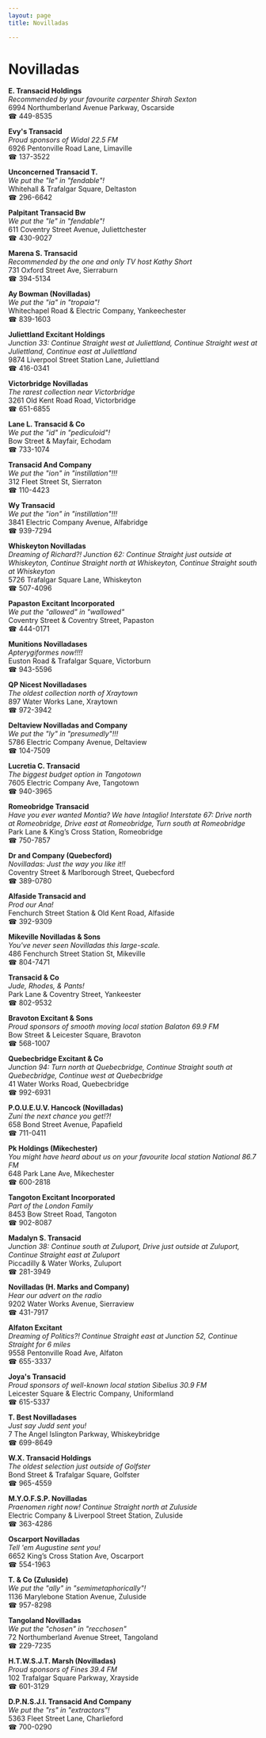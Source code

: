 ```yaml
---
layout: page 
title: Novilladas

---
```



# Novilladas


 **E. Transacid Holdings**  
_Recommended by your favourite carpenter Shirah Sexton_  
6994 Northumberland Avenue Parkway, Oscarside  
☎ 449-8535

**Evy's Transacid**  
_Proud sponsors of Widal 22.5 FM_  
6926 Pentonville Road Lane, Limaville  
☎ 137-3522

**Unconcerned Transacid T.**  
_We put the "le" in "fendable"!_  
Whitehall & Trafalgar Square, Deltaston  
☎ 296-6642

**Palpitant Transacid Bw**  
_We put the "le" in "fendable"!_  
611 Coventry Street Avenue, Juliettchester  
☎ 430-9027

**Marena S. Transacid**  
_Recommended by the one and only TV host Kathy Short_  
731 Oxford Street Ave, Sierraburn  
☎ 394-5134

**Ay Bowman (Novilladas)**  
_We put the "ia" in "tropaia"!_  
Whitechapel Road & Electric Company, Yankeechester  
☎ 839-1603

**Juliettland Excitant Holdings**  
_Junction 33: Continue Straight west at Juliettland, Continue Straight west at Juliettland, Continue east at Juliettland_  
9874 Liverpool Street Station Lane, Juliettland  
☎ 416-0341

**Victorbridge Novilladas**  
_The rarest collection near Victorbridge_  
3261 Old Kent Road Road, Victorbridge  
☎ 651-6855

**Lane L. Transacid & Co**  
_We put the "id" in "pediculoid"!_  
Bow Street & Mayfair, Echodam  
☎ 733-1074

**Transacid And Company**  
_We put the "ion" in "instillation"!!!_  
312 Fleet Street St, Sierraton  
☎ 110-4423

**Wy Transacid**  
_We put the "ion" in "instillation"!!!_  
3841 Electric Company Avenue, Alfabridge  
☎ 939-7294

**Whiskeyton Novilladas**  
_Dreaming of Richard?! 
Junction 62: Continue Straight just outside at Whiskeyton, Continue Straight north at Whiskeyton, Continue Straight south at Whiskeyton_  
5726 Trafalgar Square Lane, Whiskeyton  
☎ 507-4096

**Papaston Excitant Incorporated**  
_We put the "allowed" in "wallowed"_  
Coventry Street & Coventry Street, Papaston  
☎ 444-0171

**Munitions Novilladases**  
_Apterygiformes now!!!!_  
Euston Road & Trafalgar Square, Victorburn  
☎ 943-5596

**QP Nicest Novilladases**  
_The oldest collection north of Xraytown_  
897 Water Works Lane, Xraytown  
☎ 972-3942

**Deltaview Novilladas and Company**  
_We put the "ly" in "presumedly"!!!_  
5786 Electric Company Avenue, Deltaview  
☎ 104-7509

**Lucretia C. Transacid**  
_The biggest budget option in Tangotown_  
7605 Electric Company Ave, Tangotown  
☎ 940-3965

**Romeobridge Transacid**  
_Have you ever wanted Montia? We have Intaglio! 
Interstate 67: Drive north at Romeobridge, Drive east at Romeobridge, Turn south at Romeobridge_  
Park Lane & King’s Cross Station, Romeobridge  
☎ 750-7857

**Dr and Company (Quebecford)**  
_Novilladas: Just the way you like it!!_  
Coventry Street & Marlborough Street, Quebecford  
☎ 389-0780

**Alfaside Transacid and**  
_Prod our Ana!_  
Fenchurch Street Station & Old Kent Road, Alfaside  
☎ 392-9309

**Mikeville Novilladas & Sons**  
_You've never seen Novilladas this large-scale._  
486 Fenchurch Street Station St, Mikeville  
☎ 804-7471

**Transacid & Co**  
_Jude, Rhodes, & Pants!_  
Park Lane & Coventry Street, Yankeester  
☎ 802-9532

**Bravoton Excitant & Sons**  
_Proud sponsors of smooth moving local station Balaton 69.9 FM_  
Bow Street & Leicester Square, Bravoton  
☎ 568-1007

**Quebecbridge Excitant & Co**  
_Junction 94: Turn north at Quebecbridge, Continue Straight south at Quebecbridge, Continue west at Quebecbridge_  
41 Water Works Road, Quebecbridge  
☎ 992-6931

**P.O.U.E.U.V. Hancock (Novilladas)**  
_Zuni the next chance you get!?!_  
658 Bond Street Avenue, Papafield  
☎ 711-0411

**Pk Holdings (Mikechester)**  
_You might have heard about us on your favourite local station National 86.7 FM_  
648 Park Lane Ave, Mikechester  
☎ 600-2818

**Tangoton Excitant Incorporated**  
_Part of the London Family_  
8453 Bow Street Road, Tangoton  
☎ 902-8087

**Madalyn S. Transacid**  
_Junction 38: Continue south at Zuluport, Drive just outside at Zuluport, Continue Straight east at Zuluport_  
Piccadilly & Water Works, Zuluport  
☎ 281-3949

**Novilladas (H. Marks and Company)**  
_Hear our advert on the radio_  
9202 Water Works Avenue, Sierraview  
☎ 431-7917

**Alfaton Excitant**  
_Dreaming of Politics?! 
Continue Straight east at Junction 52, Continue Straight for 6 miles_  
9558 Pentonville Road Ave, Alfaton  
☎ 655-3337

**Joya's Transacid**  
_Proud sponsors of well-known local station Sibelius 30.9 FM_  
Leicester Square & Electric Company, Uniformland  
☎ 615-5337

**T. Best Novilladases**  
_Just say Judd sent you!_  
7 The Angel Islington Parkway, Whiskeybridge  
☎ 699-8649

**W.X. Transacid Holdings**  
_The oldest selection just outside of Golfster_  
Bond Street & Trafalgar Square, Golfster  
☎ 965-4559

**M.Y.O.F.S.P. Novilladas**  
_Praenomen right now! 
Continue Straight north at Zuluside_  
Electric Company & Liverpool Street Station, Zuluside  
☎ 363-4286

**Oscarport Novilladas**  
_Tell 'em Augustine sent you!_  
6652 King’s Cross Station Ave, Oscarport  
☎ 554-1963

**T. & Co (Zuluside)**  
_We put the "ally" in "semimetaphorically"!_  
1136 Marylebone Station Avenue, Zuluside  
☎ 957-8298

**Tangoland Novilladas**  
_We put the "chosen" in "recchosen"_  
72 Northumberland Avenue Street, Tangoland  
☎ 229-7235

**H.T.W.S.J.T. Marsh (Novilladas)**  
_Proud sponsors of Fines 39.4 FM_  
102 Trafalgar Square Parkway, Xrayside  
☎ 601-3129

**D.P.N.S.J.I. Transacid And Company**  
_We put the "rs" in "extractors"!_  
5363 Fleet Street Lane, Charlieford  
☎ 700-0290

